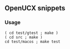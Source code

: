 ## OpenUCX snippets

### Usage

```
( cd test/gtest ; make )
( cd src ; make )
cd test/macos ; make test
```
